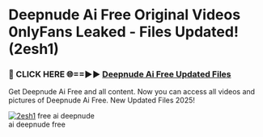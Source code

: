 # Deepnude Ai Free Original Videos 0nlyFans Leaked - Files Updated! (2esh1)

<h3>🔴 CLICK HERE 🌐==►► <a href="https://tinyurl.com/5h6xmrr3" rel="nofollow">Deepnude Ai Free Updated Files</a></h3>

Get Deepnude Ai Free and all content. Now you can access all videos and pictures of Deepnude Ai Free. New Updated Files 2025!

[![2esh1](https://i.imgur.com/KVD873Z.gif)](https://tinyurl.com/5h6xmrr3)
free ai deepnude<br>
ai deepnude free